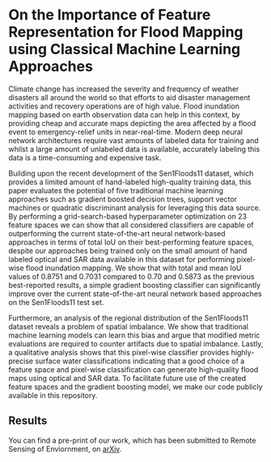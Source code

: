 # On the Importance of Feature Representation for Flood Mapping using Classical Machine Learning Approaches

Climate change has increased the severity and frequency of weather disasters all around the world so that efforts to aid disaster management activities and recovery operations are of high value. Flood inundation mapping based on earth observation data can help in this context, by providing cheap and accurate maps depicting the area affected by a flood event to emergency-relief units in near-real-time. Modern deep neural network architectures require vast amounts of labeled data for training and whilst a large amount of unlabeled data is available, accurately labeling this data is a time-consuming and expensive task.

Building upon the recent development of the Sen1Floods11 dataset, which provides a limited amount of hand-labeled high-quality training data, this paper evaluates the potential of five traditional machine learning approaches such as gradient boosted decision trees, support vector machines or quadratic discriminant analysis for leveraging this data source. By performing a grid-search-based hyperparameter optimization on 23 feature spaces we can show that all considered classifiers are capable of outperforming the current state-of-the-art neural network-based approaches in terms of total IoU on their best-performing feature spaces, despite our approaches being trained only on the small amount of hand labeled optical and SAR data available in this dataset for performing pixel-wise flood inundation mapping. We show that with total and mean IoU values of 0.8751 and 0.7031 compared to 0.70 and 0.5873 as the previous best-reported results, a simple gradient boosting classifier can significantly improve over the current state-of-the-art neural network based approaches on the Sen1Floods11 test set.

Furthermore, an analysis of the regional distribution of the Sen1Floods11 dataset reveals a problem of spatial imbalance. We show that traditional machine learning models can learn this bias and argue that modified metric evaluations are required to counter artifacts due to spatial imbalance. Lastly, a qualitative analysis shows that this pixel-wise classifier provides highly-precise surface water classifications indicating that a good choice of a feature space and pixel-wise classification can generate high-quality flood maps using optical and SAR data. To facilitate future use of the created feature spaces and the gradient boosting model, we make our code publicly available in this repository.

## Results

You can find a pre-print of our work, which has been submitted to Remote Sensing of Enviornment, on [arXiv](https://arxiv.org/abs/2303.00691).